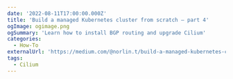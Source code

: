 ```yaml
---
date: '2022-08-11T17:00:00.000Z'
title: 'Build a managed Kubernetes cluster from scratch — part 4'
ogImage: ogimage.png
ogSummary: 'Learn how to install BGP routing and upgrade Cilium'
categories:
  - How-To
externalUrl: 'https://medium.com/@norlin.t/build-a-managed-kubernetes-cluster-from-scratch-part-4-3856f0756a03'
tags:
  - Cilium
---
```

